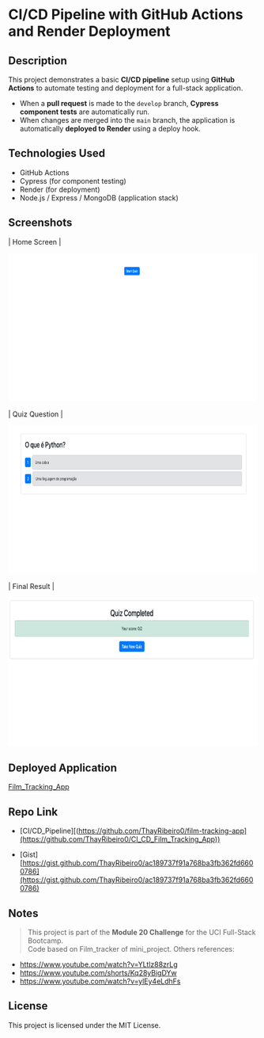 # CI/CD Pipeline with GitHub Actions and Render Deployment

## Description

This project demonstrates a basic **CI/CD pipeline** setup using **GitHub Actions** to automate testing and deployment for a full-stack application.

- When a **pull request** is made to the `develop` branch, **Cypress component tests** are automatically run.
- When changes are merged into the `main` branch, the application is automatically **deployed to Render** using a deploy hook.

## Technologies Used

- GitHub Actions
- Cypress (for component testing)
- Render (for deployment)
- Node.js / Express / MongoDB (application stack)

## Screenshots

<div>
<p>| Home Screen |</p>

  <img src="./screenshot/home.png" alt="home" width="600" height="300">
<p>| Quiz Question |</p> 

  <img src="./screenshot/question.png" alt="question" width="600" height="300">
<p>| Final Result |</p> 

  <img src="./screenshot/result.png" alt="result" width="600" height="300">
</div>


## Deployed Application

[Film_Tracking_App](https://ci-cd-film-tracking-app.onrender.com)

## Repo Link

- [CI/CD_Pipeline][(https://github.com/ThayRibeiro0/film-tracking-app](https://github.com/ThayRibeiro0/CI_CD_Film_Tracking_App))

- [Gist][https://gist.github.com/ThayRibeiro0/ac189737f91a768ba3fb362fd6600786](https://gist.github.com/ThayRibeiro0/ac189737f91a768ba3fb362fd6600786)

## Notes

> This project is part of the **Module 20 Challenge** for the UCI Full-Stack Bootcamp.  
> Code based on Film_tracker of mini_project.
> Others references:
  - https://www.youtube.com/watch?v=YLtlz88zrLg
  - https://www.youtube.com/shorts/Kq28yBigDYw
  - https://www.youtube.com/watch?v=ylEy4eLdhFs


## License

This project is licensed under the MIT License.
